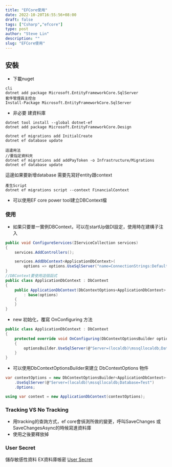 ```yaml
---
title: "EFCore使用"
date: 2022-10-20T16:55:56+08:00
draft: false
tags: ["Csharp","efcore"]
type: post
author: "Steve Lin"
description: ""
slug: "EFCore使用"
---
```

## 安裝
- 下載nuget
```
cli
dotnet add package Microsoft.EntityFrameworkCore.SqlServer
套件管理員主控台
Install-Package Microsoft.EntityFrameworkCore.SqlServer
```
- 非必要 建資料庫
```
dotnet tool install --global dotnet-ef
dotnet add package Microsoft.EntityFrameworkCore.Design

dotnet ef migrations add InitialCreate
dotnet ef database update

這邊用法
//要指定資料夾
dotnet ef migrations add addPayToken -o Infrastructure/Migrations
dotnet ef database update
```
這邊如果要新增database
需要先寫好entity跟context
```
產生Script
dotnet ef migrations script --context FinancialContext 
```
- 可以使用EF core power tool建立DBContext檔
### 使用
- 如果只要單一實例DBContext，可以在startUp做DI設定，使用時在建構子注入
```C#
public void ConfigureServices(IServiceCollection services)
{
    services.AddControllers();

    services.AddDbContext<ApplicationDbContext>(
        options => options.UseSqlServer("name=ConnectionStrings:DefaultConnection"));
}
//DBContext要使用這個函式
public class ApplicationDbContext : DbContext
{
    public ApplicationDbContext(DbContextOptions<ApplicationDbContext> options)
        : base(options)
    {
    }
}
```
- new 初始化，覆寫 OnConfiguring 方法
```C#
public class ApplicationDbContext : DbContext
{
    protected override void OnConfiguring(DbContextOptionsBuilder optionsBuilder)
    {
        optionsBuilder.UseSqlServer(@"Server=(localdb)\mssqllocaldb;Database=Test");
    }
}
```

- 可以使用DbContextOptionsBuilder來建立 DbContextOptions 物件
```C#
var contextOptions = new DbContextOptionsBuilder<ApplicationDbContext>()
    .UseSqlServer(@"Server=(localdb)\mssqllocaldb;Database=Test")
    .Options;

using var context = new ApplicationDbContext(contextOptions);
```


### Tracking VS No Tracking
- 用tracking的查詢方式，ef core會偵測所做的變更，呼叫SaveChanges 或 SaveChangesAsync的時候寫進資料庫
- 使用之後要釋放掉

### User Secret
儲存敏感性資料 EX資料庫帳密
[User Secret](https://docs.microsoft.com/zh-tw/aspnet/core/security/app-secrets?view=aspnetcore-5.0&tabs=windows)

